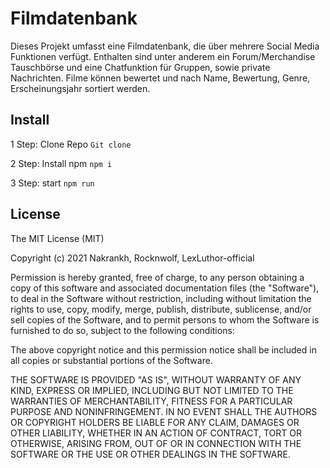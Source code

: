 # Filmdatenbank

Dieses Projekt umfasst eine Filmdatenbank, die über mehrere Social Media Funktionen verfügt. Enthalten sind unter anderem ein Forum/Merchandise Tauschbörse und eine Chatfunktion für Gruppen, sowie private Nachrichten. Filme können bewertet und nach Name, Bewertung, Genre, Erscheinungsjahr sortiert werden. 

## Install

1 Step: Clone Repo ```Git clone```

2 Step: Install npm ```npm i```

3 Step: start ```npm run```

## License

The MIT License (MIT)

Copyright (c) 2021 Nakrankh, Rocknwolf, 
LexLuthor-official

Permission is hereby granted, free of charge, to any person obtaining a copy of
this software and associated documentation files (the "Software"), to deal in
the Software without restriction, including without limitation the rights to
use, copy, modify, merge, publish, distribute, sublicense, and/or sell copies of
the Software, and to permit persons to whom the Software is furnished to do so,
subject to the following conditions:

The above copyright notice and this permission notice shall be included in all
copies or substantial portions of the Software.

THE SOFTWARE IS PROVIDED "AS IS", WITHOUT WARRANTY OF ANY KIND, EXPRESS OR
IMPLIED, INCLUDING BUT NOT LIMITED TO THE WARRANTIES OF MERCHANTABILITY, FITNESS
FOR A PARTICULAR PURPOSE AND NONINFRINGEMENT. IN NO EVENT SHALL THE AUTHORS OR
COPYRIGHT HOLDERS BE LIABLE FOR ANY CLAIM, DAMAGES OR OTHER LIABILITY, WHETHER
IN AN ACTION OF CONTRACT, TORT OR OTHERWISE, ARISING FROM, OUT OF OR IN
CONNECTION WITH THE SOFTWARE OR THE USE OR OTHER DEALINGS IN THE SOFTWARE.
